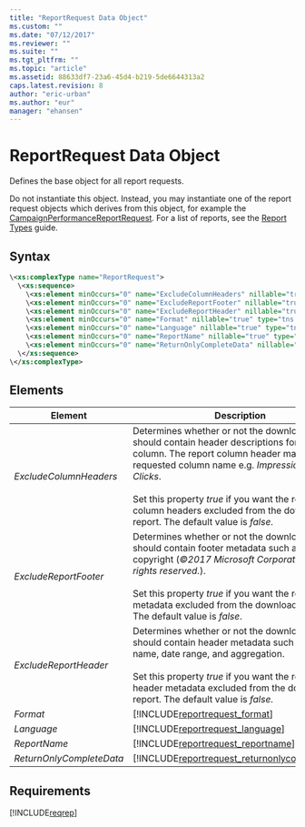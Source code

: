```yaml
---
title: "ReportRequest Data Object"
ms.custom: ""
ms.date: "07/12/2017"
ms.reviewer: ""
ms.suite: ""
ms.tgt_pltfrm: ""
ms.topic: "article"
ms.assetid: 88633df7-23a6-45d4-b219-5de6644313a2
caps.latest.revision: 8
author: "eric-urban"
ms.author: "eur"
manager: "ehansen"
---
```

# ReportRequest Data Object
Defines the base object for all report requests.

Do not instantiate this object. Instead, you may instantiate one of the report request objects which derives from this object, for example the [CampaignPerformanceReportRequest](../reporting-api/campaignperformancereportrequest-data-object.md). For a list of reports, see the [Report Types](https://msdn.microsoft.com/library/bing-ads-reporting-report-types.aspx) guide.

## Syntax

```xml
\<xs:complexType name="ReportRequest">
  \<xs:sequence>
    \<xs:element minOccurs="0" name="ExcludeColumnHeaders" nillable="true" type="xs:boolean" />
    \<xs:element minOccurs="0" name="ExcludeReportFooter" nillable="true" type="xs:string" />
    \<xs:element minOccurs="0" name="ExcludeReportHeader" nillable="true" type="xs:string" />
    \<xs:element minOccurs="0" name="Format" nillable="true" type="tns:ReportFormat" />
    \<xs:element minOccurs="0" name="Language" nillable="true" type="tns:ReportLanguage" />
    \<xs:element minOccurs="0" name="ReportName" nillable="true" type="xs:string" />
    \<xs:element minOccurs="0" name="ReturnOnlyCompleteData" nillable="true" type="xs:boolean" />
  \</xs:sequence>
\</xs:complexType>
```

## <a name="Elements"></a>Elements

|Element|Description|Data Type|Required/Optional|
|-----------|---------------|-------------|---------------------|
|*ExcludeColumnHeaders*|Determines whether or not the downloaded report should contain header descriptions for each column. The report column header matches the requested column name e.g. *Impressions* and *Clicks*.<br/><br/>Set this property *true* if you want the report column headers excluded from the downloaded report. The default value is *false*.|*boolean*|Optional|
|*ExcludeReportFooter*|Determines whether or not the downloaded report should contain footer metadata such as Microsoft copyright (*©2017 Microsoft Corporation. All rights reserved.*). <br/><br/>Set this property *true* if you want the report footer metadata excluded from the downloaded report. The default value is *false*.|*boolean*|Optional|
|*ExcludeReportHeader*|Determines whether or not the downloaded report should contain header metadata such as report name, date range, and aggregation.<br/><br/>Set this property *true* if you want the report header metadata excluded from the downloaded report. The default value is *false*.|*boolean*|Optional|
|*Format*|[!INCLUDE[reportrequest_format](../reporting-api/includes/reportrequest-format.md)]|[ReportFormat](../reporting-api/reportformat-value-set.md)|Optional|
|*Language*|[!INCLUDE[reportrequest_language](../reporting-api/includes/reportrequest-language.md)]|[ReportLanguage](../reporting-api/reportlanguage-value-set.md)|Optional|
|*ReportName*|[!INCLUDE[reportrequest_reportname](../reporting-api/includes/reportrequest-reportname.md)]|*string*|Optional|
|*ReturnOnlyCompleteData*|[!INCLUDE[reportrequest_returnonlycompletedata](../reporting-api/includes/reportrequest-returnonlycompletedata.md)]|*boolean*|Optional|


## Requirements
[!INCLUDE[reqrep](../reporting-api/includes/reqrep.md)]